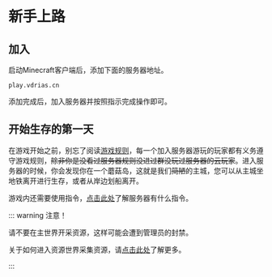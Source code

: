 # 新手上路

## 加入

启动Minecraft客户端后，添加下面的服务器地址。

```
play.vdrias.cn
```
添加完成后，加入服务器并按照指示完成操作即可。

## 开始生存的第一天

在游戏开始之前，别忘了阅读[游戏规则](/rules)，每一个加入服务器游玩的玩家都有义务遵守游戏规则，~~除非你是没看过服务器规则没进过群没玩过服务器的云玩家~~。进入服务器的时候，你会发现你在一个蘑菇岛，这就是我们~~简陋~~的主城，您可以从主城坐地铁离开进行生存，或者从岸边划船离开。

游戏内还需要使用指令，[点击此处](/command)了解服务器有什么指令。

::: warning 注意！

请不要在主世界开采资源，这样可能会遭到管理员的封禁。

关于如何进入资源世界采集资源，请[点击此处](/command#前往资源世界)了解更多。

:::
